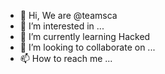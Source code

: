 - 👋 Hi, We are @teamsca
- 👀 I’m interested in ...
- 🌱 I’m currently learning Hacked
- 💞️ I’m looking to collaborate on ...
- 📫 How to reach me ...

<!---
teamsca/teamsca is a ✨ special ✨ repository because its `README.md` (this file) appears on your GitHub profile.
You can click the Preview link to take a look at your changes.
--->
